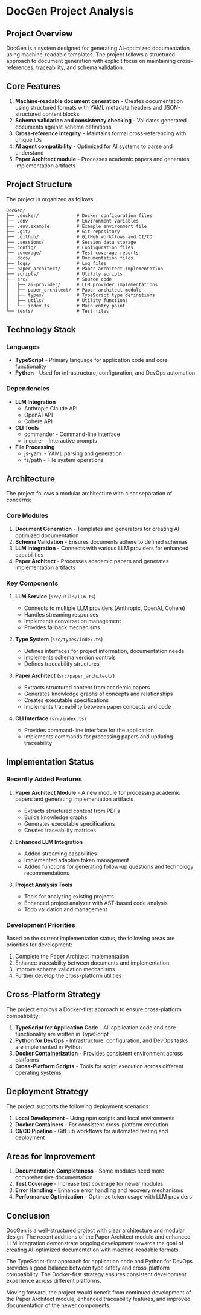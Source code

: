 # DocGen Project Analysis

## Project Overview

DocGen is a system designed for generating AI-optimized documentation using machine-readable templates. The project follows a structured approach to document generation with explicit focus on maintaining cross-references, traceability, and schema validation.

## Core Features

1. **Machine-readable document generation** - Creates documentation using structured formats with YAML metadata headers and JSON-structured content blocks
2. **Schema validation and consistency checking** - Validates generated documents against schema definitions
3. **Cross-reference integrity** - Maintains formal cross-referencing with unique IDs
4. **AI agent compatibility** - Optimized for AI systems to parse and understand
5. **Paper Architect module** - Processes academic papers and generates implementation artifacts

## Project Structure

The project is organized as follows:

```
DocGen/
├── .docker/              # Docker configuration files
├── .env                  # Environment variables
├── .env.example          # Example environment file
├── .git/                 # Git repository
├── .github/              # GitHub workflows and CI/CD
├── .sessions/            # Session data storage
├── config/               # Configuration files
├── coverage/             # Test coverage reports
├── docs/                 # Documentation files
├── logs/                 # Log files
├── paper_architect/      # Paper architect implementation
├── scripts/              # Utility scripts
├── src/                  # Source code
│   ├── ai-provider/      # LLM provider implementations
│   ├── paper_architect/  # Paper architect module
│   ├── types/            # TypeScript type definitions
│   ├── utils/            # Utility functions
│   └── index.ts          # Main entry point
└── tests/                # Test files
```

## Technology Stack

### Languages
- **TypeScript** - Primary language for application code and core functionality
- **Python** - Used for infrastructure, configuration, and DevOps automation

### Dependencies
- **LLM Integration**
  - Anthropic Claude API
  - OpenAI API
  - Cohere API
- **CLI Tools**
  - commander - Command-line interface
  - inquirer - Interactive prompts
- **File Processing**
  - js-yaml - YAML parsing and generation
  - fs/path - File system operations

## Architecture

The project follows a modular architecture with clear separation of concerns:

### Core Modules

1. **Document Generation** - Templates and generators for creating AI-optimized documentation
2. **Schema Validation** - Ensures documents adhere to defined schemas
3. **LLM Integration** - Connects with various LLM providers for enhanced capabilities
4. **Paper Architect** - Processes academic papers and generates implementation artifacts

### Key Components

1. **LLM Service** (`src/utils/llm.ts`)
   - Connects to multiple LLM providers (Anthropic, OpenAI, Cohere)
   - Handles streaming responses
   - Implements conversation management
   - Provides fallback mechanisms

2. **Type System** (`src/types/index.ts`)
   - Defines interfaces for project information, documentation needs
   - Implements schema version controls
   - Defines traceability structures

3. **Paper Architect** (`src/paper_architect/`)
   - Extracts structured content from academic papers
   - Generates knowledge graphs of concepts and relationships
   - Creates executable specifications
   - Implements traceability between paper concepts and code

4. **CLI Interface** (`src/index.ts`)
   - Provides command-line interface for the application
   - Implements commands for processing papers and updating traceability

## Implementation Status

### Recently Added Features

1. **Paper Architect Module** - A new module for processing academic papers and generating implementation artifacts
   - Extracts structured content from PDFs
   - Builds knowledge graphs
   - Generates executable specifications
   - Creates traceability matrices

2. **Enhanced LLM Integration**
   - Added streaming capabilities
   - Implemented adaptive token management
   - Added functions for generating follow-up questions and technology recommendations

3. **Project Analysis Tools**
   - Tools for analyzing existing projects
   - Enhanced project analyzer with AST-based code analysis
   - Todo validation and management

### Development Priorities

Based on the current implementation status, the following areas are priorities for development:

1. Complete the Paper Architect implementation
2. Enhance traceability between documents and implementation
3. Improve schema validation mechanisms
4. Further develop the cross-platform utilities

## Cross-Platform Strategy

The project employs a Docker-first approach to ensure cross-platform compatibility:

1. **TypeScript for Application Code** - All application code and core functionality are written in TypeScript
2. **Python for DevOps** - Infrastructure, configuration, and DevOps tasks are implemented in Python
3. **Docker Containerization** - Provides consistent environment across platforms
4. **Cross-Platform Scripts** - Tools for script execution across different operating systems

## Deployment Strategy

The project supports the following deployment scenarios:

1. **Local Development** - Using npm scripts and local environments
2. **Docker Containers** - For consistent cross-platform execution
3. **CI/CD Pipeline** - GitHub workflows for automated testing and deployment

## Areas for Improvement

1. **Documentation Completeness** - Some modules need more comprehensive documentation
2. **Test Coverage** - Increase test coverage for newer modules
3. **Error Handling** - Enhance error handling and recovery mechanisms
4. **Performance Optimization** - Optimize token usage with LLM providers

## Conclusion

DocGen is a well-structured project with clear architecture and modular design. The recent additions of the Paper Architect module and enhanced LLM integration demonstrate ongoing development towards the goal of creating AI-optimized documentation with machine-readable formats.

The TypeScript-first approach for application code and Python for DevOps provides a good balance between type safety and cross-platform compatibility. The Docker-first strategy ensures consistent development experience across different platforms.

Moving forward, the project would benefit from continued development of the Paper Architect module, enhanced traceability features, and improved documentation of the newer components.
